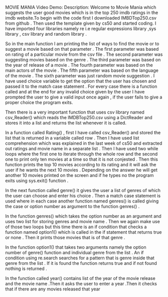 MOVIE MANIA
Video Demo:
Description:
Welcome to Movie Mania which suggests the user good movies which is in the top 250 imdb ratings in the imdb website.To begin with the code first I downloaded IMBDTop250.csv from github . Then used the template given by cs50 and started coding. I have imported four libraries namely re i.e regular expressions library ,sys library , csv library and random library .

So in the main function I am printing the list of ways to find the movie or to suggest a movie based on that parameter . The first parameter was  based on rating of a particular movie from the csv file . The second parameter was suggesting movies based on the genre . The third parameter was based on the year of release of a movie . The fourth parameter was based on the main actors of the movie . The fifth parameter was based on the language of the  movie . The sixth parameter was just random movie suggestion . I have used choice variable to get the option that the user has chosen and passed it to the match case statement . For every case there is a function called and at the end for any invalid choice given by the user I have prompted the user to give a valid input once again , if the user fails to give a proper choice the program exits.

Then there is a very important function that uses csv library named csv_Reader() which reads  the IMDBTop250.csv using a DictReader and stores it into a list and returns the list whenever it is called.

In a function called Rating() , first I have called csv_Reader() and stored the list that is returned in a variable called row . Then I have used list comprehension which was explained in the last week of cs50 and extracted out ratings and movie name in a separate list . Then I have used two while loops where the first one to iterate through the whole row and the second one to print only ten movies at a time so that it is not conjested . Then this function prints the top 10 movies according to its rating and it will ask the user if he wants the next 10 movies . Depending on the answer he will get another 10 movies printed on the screen and if he types no the program exits using sys.exit() function .

In the next function called genre() it gives the user a list of genres of which the user can choose and enter his choice . Then a match case statement is used where  in each case another function named genres() is called giving the case or option number as argument to the function genres() .

In the function genres() which takes the option number as an argument and uses two list for storing genres and movie name . Then we again make use of those two loops but this time there is an if condition that checks a function named option1() which is called in the if statement that returns true or none . Then it prints those movies that is of that genre  .

In the function option1() that takes two arguments namely the option number of genre() function and individual genre from the list . An if condition using re.search searches for a pattern that is genre inside that genre from the list . If it is found the function returns true and if not found nothing is returned .

In the function called year() contains list of the year of the movie release and the movie name .Then it asks the user to enter a year .Then it checks that if there are any movies released that year 


